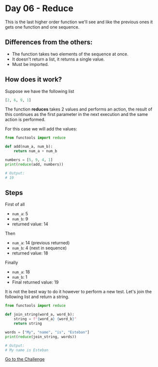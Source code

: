 # Day 06 - Reduce

This is the last higher order function we'll see and like the previous ones it gets one function and one sequence.

## Differences from the others:

- The function takes two elements of the sequence at once.
- It doesn't return a list, it returns a single value.
- Must be imported.

## How does it work?

Suppose we have the following list

```python
[2, 6, 9, 1]
```

The function **reduces** takes 2 values and performs an action, the result of this continues as the first parameter in the next execution and the same action is performed.

For this case we will add the values:

```python
from functools import reduce

def add(num_a, num_b):
    return num_a + num_b

numbers = [5, 9, 4, 1]
print(reduce(add, numbers))

# Output:
# 19
```

## Steps

First of all

- `num_a`: 5
- `num_b`: 9
- returned value: 14

Then

- `num_a`: 14 (previous returned)
- `num_b`: 4 (next in sequence)
- returned value: 18

Finally

- `num_a`: 18
- `num_b`: 1
- Final returned value: 19

It is not the best way to do it however to perform a new test. Let's join the following list and return a string.

```python
from functools import reduce

def join_string(word_a, word_b):
    string = f"{word_a} {word_b}"
    return string

words = ["My", "name", "is", "Esteban"]
print(reduce(join_string, words))

# Output:
# My name is Esteban
```

[Go to the Challenge](exercise.py)